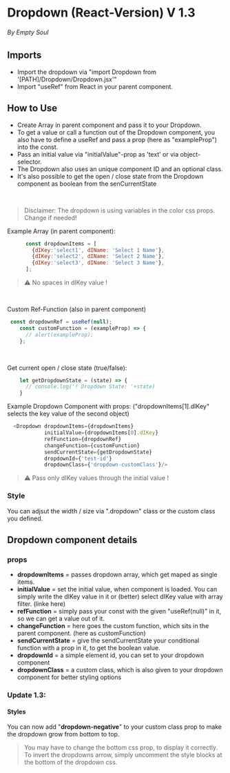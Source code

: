 # Dropdown (React-Version) V 1.3
###### By Empty Soul

## Imports
- Import the dropdown via "import Dropdown from '[PATH]/Dropdown/Dropdown.jsx'"
- Import "useRef" from React in your parent component.
## How to Use

- Create Array in parent component and pass it to your Dropdown.
- To get a value or call a function out of the Dropdown component,
  you also have to define a useRef and pass a prop (here as "exampleProp") into the const.
- Pass an initial value via "initialValue"-prop as 'text' or via object-selector.
- The Dropdown also uses an unique component ID and an optional class.
- It's also possible to get the open / close state from the Dropdown component as boolean
  from the senCurrentState

<br/>

> Disclaimer: The dropdown is using variables in the color css props. Change if needed! 

Example Array (in parent component):

```js 
      const dropdownItems = [
        {dIKey:'select1', dIName: 'Select 1 Name'},
        {dIKey:'select2', dIName: 'Select 2 Name'},
        {dIKey:'select3', dIName: 'Select 3 Name'},
      ];
```
> :warning: No spaces in dIKey value !

<br>

Custom Ref-Function (also in parent component)

```js
 const dropdownRef = useRef(null);
    const customFunction = (exampleProp) => {
      // alert(exampleProp);
    };
```

<br>

Get current open / close state (true/false):

```js
    let getDropdownState = (state) => {
      // console.log('! Dropdown State: '+state)
    }
```

Example Dropdown Component with props:
("dropdownItems[1].dIKey" selects the key value of the second object)

```js
  <Dropdown dropdownItems={dropdownItems}
            initialValue={dropdownItems[0].dIKey} 
            refFunction={dropdownRef} 
            changeFunction={customFunction} 
            sendCurrentState={getDropdownState}
            dropdownId={'test-id'} 
            dropdownClass={'dropdown-customClass'}/>
```

> :warning: Pass only dIKey values through the initial value !

### Style

You can adjsut the width / size via ".dropdown" class or the custom class you defined.

## Dropdown component details

### props

- **dropdownItems** = passes dropdown array, which get maped as single items.
- **initialValue** = set the initial value, when component is loaded.
                      You can simply write the dIKey value in it or (better) select dIKey value
                      with array filter. (linke here)
- **refFunction** = simply pass your const with the given "useRef(null)" in it, 
                    so we can get a value out of it.
- **changeFunction** = here goes the custom function, which sits in the parent component.
                       (here as customFunction)
- **sendCurrentState** = give the sendCurrentState your conditional function with a prop in it, to get the boolean value.
- **dropdownId** = a simple element id, you can set to your dropdown component
- **dropdownClass** = a custom class, which is also given to your dropdown component for better styling options

### Update 1.3:
#### Styles
You can now add "**dropdown-negative**" to your custom class prop to make
the dropdown grow from bottom to top.

> You may have to change the bottom css prop, to display it correctly.
To invert the dropdowns arrow, simply uncomment the style blocks at the bottom
of the dropdown css.
